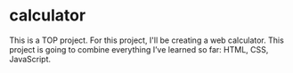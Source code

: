 # calculator
This is a TOP project. For this project, I'll be creating a web calculator. This project is going to combine everything I’ve learned so far: HTML, CSS, JavaScript.
